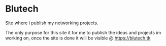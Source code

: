 # Blutech
Site where i publish my networking projects.

The only purpose for this site it for me to publish the ideas and projects im working on,
once the site is done it will be visible @ https://blutech.tk
